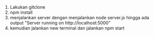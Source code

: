 1. Lakukan gitclone
2. npm install
3. menjalankan server dengan menjalankan node server.js hingga ada output "Server running on http://localhost:5000"
4. kemudian jalankan new terminal dan jalankan npm start
